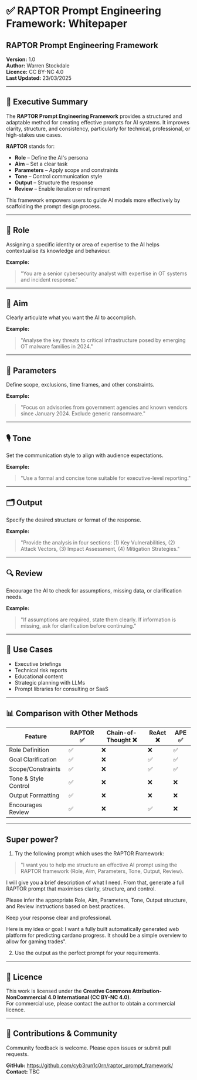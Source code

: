 # ✅ RAPTOR Prompt Engineering Framework: Whitepaper

## RAPTOR Prompt Engineering Framework

**Version:** 1.0  
**Author:** Warren Stockdale  
**Licence:** CC BY-NC 4.0  
**Last Updated:** 23/03/2025 

---

## 🚀 Executive Summary

The **RAPTOR Prompt Engineering Framework** provides a structured and adaptable method for creating effective prompts for AI systems. It improves clarity, structure, and consistency, particularly for technical, professional, or high-stakes use cases.

**RAPTOR** stands for:

- **Role** – Define the AI's persona  
- **Aim** – Set a clear task  
- **Parameters** – Apply scope and constraints  
- **Tone** – Control communication style  
- **Output** – Structure the response  
- **Review** – Enable iteration or refinement  

This framework empowers users to guide AI models more effectively by scaffolding the prompt design process.

---

## 🧠 Role

Assigning a specific identity or area of expertise to the AI helps contextualise its knowledge and behaviour.

**Example:**  
> "You are a senior cybersecurity analyst with expertise in OT systems and incident response."

---

## 🎯 Aim

Clearly articulate what you want the AI to accomplish.

**Example:**  
> "Analyse the key threats to critical infrastructure posed by emerging OT malware families in 2024."

---

## 📐 Parameters

Define scope, exclusions, time frames, and other constraints.

**Example:**  
> "Focus on advisories from government agencies and known vendors since January 2024. Exclude generic ransomware."

---

## 🎙️ Tone

Set the communication style to align with audience expectations.

**Example:**  
> "Use a formal and concise tone suitable for executive-level reporting."

---

## 🗂️ Output

Specify the desired structure or format of the response.

**Example:**  
> "Provide the analysis in four sections: (1) Key Vulnerabilities, (2) Attack Vectors, (3) Impact Assessment, (4) Mitigation Strategies."

---

## 🔍 Review

Encourage the AI to check for assumptions, missing data, or clarification needs.

**Example:**  
> "If assumptions are required, state them clearly. If information is missing, ask for clarification before continuing."

---

## 🧩 Use Cases

- Executive briefings  
- Technical risk reports  
- Educational content  
- Strategic planning with LLMs  
- Prompt libraries for consulting or SaaS  

---

## 📊 Comparison with Other Methods

| Feature               | RAPTOR ✅ | Chain-of-Thought ❌ | ReAct ❌ | APE ✅ |
|-----------------------|-----------|----------------------|----------|--------|
| Role Definition       | ✅        | ❌                   | ❌       | ✅     |
| Goal Clarification    | ✅        | ❌                   | ✅       | ✅     |
| Scope/Constraints     | ✅        | ❌                   | ✅       | ✅     |
| Tone & Style Control  | ✅        | ❌                   | ❌       | ❌     |
| Output Formatting     | ✅        | ❌                   | ❌       | ❌     |
| Encourages Review     | ✅        | ❌                   | ✅       | ❌     |

---

## Super power?

1. Try the following prompt which uses the RAPTOR Framework:

> "I want you to help me structure an effective AI prompt using the RAPTOR framework (Role, Aim, Parameters, Tone, Output, Review).

I will give you a brief description of what I need. From that, generate a full RAPTOR prompt that maximises clarity, structure, and control.

Please infer the appropriate Role, Aim, Parameters, Tone, Output structure, and Review instructions based on best practices.

Keep your response clear and professional.

Here is my idea or goal:
I want a fully built automatically generated web platform for predicting cardano progress. It should be a simple overview to allow for gaming trades".

2. Use the output as the perfect prompt for your requirements.

---

## 📄 Licence

This work is licensed under the **Creative Commons Attribution-NonCommercial 4.0 International (CC BY-NC 4.0)**.  
For commercial use, please contact the author to obtain a commercial licence.

---

## 🤝 Contributions & Community

Community feedback is welcome. Please open issues or submit pull requests.

**GitHub:** https://github.com/cyb3run1c0rn/raptor_prompt_framework/
**Contact:** TBC
